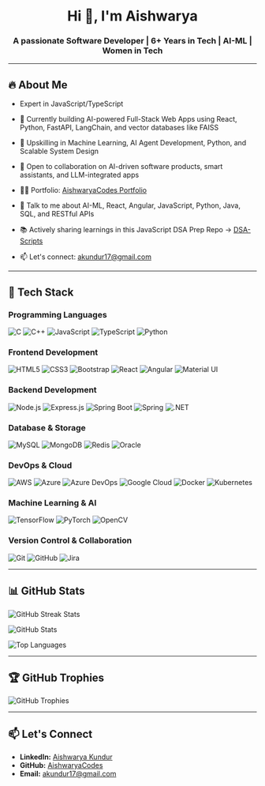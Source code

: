 <h1 align="center">Hi 👋, I'm Aishwarya</h1>
<h3 align="center">A passionate Software Developer | 6+ Years in Tech | AI-ML | Women in Tech</h3>


---

## 🔥 About Me

- Expert in JavaScript/TypeScript

- 🔭 Currently building AI-powered Full-Stack Web Apps using React, Python, FastAPI, LangChain, and vector databases like FAISS

- 🌱 Upskilling in Machine Learning, AI Agent Development, Python, and Scalable System Design

- 🤝 Open to collaboration on AI-driven software products, smart assistants, and LLM-integrated apps

- 👨‍💻 Portfolio: [AishwaryaCodes Portfolio](https://aishwaryacodes.github.io/developer-webapp/)

- 💬 Talk to me about AI-ML, React, Angular, JavaScript, Python, Java, SQL, and RESTful APIs

- 📚 Actively sharing learnings in this JavaScript DSA Prep Repo →  [DSA-Scripts](https://github.com/AishwaryaCodes/DSA-Scripts)

- 📫 Let's connect: akundur17@gmail.com

---

## 🚀 Tech Stack

### **Programming Languages**
<p>
  <img src="https://img.shields.io/badge/C-00599C?style=for-the-badge&logo=c&logoColor=white" alt="C">
  <img src="https://img.shields.io/badge/C%2B%2B-00599C?style=for-the-badge&logo=c%2B%2B&logoColor=white" alt="C++">
  <img src="https://img.shields.io/badge/JavaScript-323330?style=for-the-badge&logo=javascript&logoColor=F7DF1E" alt="JavaScript">
  <img src="https://img.shields.io/badge/TypeScript-007ACC?style=for-the-badge&logo=typescript&logoColor=white" alt="TypeScript">
  <img src="https://img.shields.io/badge/Python-FFD43B?style=for-the-badge&logo=python&logoColor=blue" alt="Python">
</p>

### **Frontend Development**
<p>
  <img src="https://img.shields.io/badge/HTML5-E34F26?style=for-the-badge&logo=html5&logoColor=white" alt="HTML5">
  <img src="https://img.shields.io/badge/CSS3-1572B6?style=for-the-badge&logo=css3&logoColor=white" alt="CSS3">
  <img src="https://img.shields.io/badge/Bootstrap-563D7C?style=for-the-badge&logo=bootstrap&logoColor=white" alt="Bootstrap">
  <img src="https://img.shields.io/badge/React-20232A?style=for-the-badge&logo=react&logoColor=61DAFB" alt="React">
  <img src="https://img.shields.io/badge/Angular-DD0031?style=for-the-badge&logo=angular&logoColor=white" alt="Angular">
  <img src="https://img.shields.io/badge/Material%20UI-007FFF?style=for-the-badge&logo=mui&logoColor=white" alt="Material UI">
</p>

### **Backend Development**
<p>
  <img src="https://img.shields.io/badge/Node%20js-339933?style=for-the-badge&logo=nodedotjs&logoColor=white" alt="Node.js">
  <img src="https://img.shields.io/badge/Express%20js-000000?style=for-the-badge&logo=express&logoColor=white" alt="Express.js">
  <img src="https://img.shields.io/badge/Spring_Boot-6DB33F?style=for-the-badge&logo=spring-boot&logoColor=white" alt="Spring Boot">
  <img src="https://img.shields.io/badge/Spring-6DB33F?style=for-the-badge&logo=spring&logoColor=white" alt="Spring">
  <img src="https://img.shields.io/badge/.NET-512BD4?style=for-the-badge&logo=dotnet&logoColor=white" alt=".NET">
</p>

### **Database & Storage**
<p>
  <img src="https://img.shields.io/badge/MySQL-005C84?style=for-the-badge&logo=mysql&logoColor=white" alt="MySQL">
  <img src="https://img.shields.io/badge/MongoDB-4EA94B?style=for-the-badge&logo=mongodb&logoColor=white" alt="MongoDB">
  <img src="https://img.shields.io/badge/redis-%23DD0031.svg?&style=for-the-badge&logo=redis&logoColor=white" alt="Redis">
  <img src="https://img.shields.io/badge/Oracle-F80000?style=for-the-badge&logo=Oracle&logoColor=white" alt="Oracle">
</p>

### **DevOps & Cloud**
<p>
  <img src="https://img.shields.io/badge/Amazon_AWS-FF9900?style=for-the-badge&logo=amazonaws&logoColor=white" alt="AWS">
  <img src="https://img.shields.io/badge/microsoft%20azure-0089D6?style=for-the-badge&logo=microsoft-azure&logoColor=white" alt="Azure">
  <img src="https://img.shields.io/badge/Azure_DevOps-0078D7?style=for-the-badge&logo=azure-devops&logoColor=white" alt="Azure DevOps">
  <img src="https://img.shields.io/badge/Google_Cloud-4285F4?style=for-the-badge&logo=google-cloud&logoColor=white" alt="Google Cloud">
  <img src="https://img.shields.io/badge/Docker-2CA5E0?style=for-the-badge&logo=docker&logoColor=white" alt="Docker">
  <img src="https://img.shields.io/badge/Kubernetes-3069DE?style=for-the-badge&logo=kubernetes&logoColor=white" alt="Kubernetes">
</p>

### **Machine Learning & AI**
<p>
  <img src="https://img.shields.io/badge/TensorFlow-FF6F00?style=for-the-badge&logo=tensorflow&logoColor=white" alt="TensorFlow">
  <img src="https://img.shields.io/badge/PyTorch-EE4C2C?style=for-the-badge&logo=pytorch&logoColor=white" alt="PyTorch">
  <img src="https://img.shields.io/badge/OpenCV-27338e?style=for-the-badge&logo=OpenCV&logoColor=white" alt="OpenCV">
</p>

### **Version Control & Collaboration**
<p>
  <img src="https://img.shields.io/badge/GIT-E44C30?style=for-the-badge&logo=git&logoColor=white" alt="Git">
  <img src="https://img.shields.io/badge/GitHub-100000?style=for-the-badge&logo=github&logoColor=white" alt="GitHub">
  <img src="https://img.shields.io/badge/Jira-0052CC?style=for-the-badge&logo=Jira&logoColor=white" alt="Jira">
</p>

---

## 📊 GitHub Stats

<p>
  <img src="https://github-readme-streak-stats.herokuapp.com/?user=AishwaryaCodes&theme=radical" alt="GitHub Streak Stats"/>
</p>

<p>
  <img src="https://github-readme-stats.vercel.app/api?username=AishwaryaCodes&show_icons=true&theme=radical" alt="GitHub Stats" />
</p>

<p>
  <img src="https://github-readme-stats.vercel.app/api/top-langs/?username=AishwaryaCodes&layout=compact&theme=radical" alt="Top Languages" />
</p>

---

## 🏆 GitHub Trophies
<p>
  <img src="https://github-profile-trophy.vercel.app/?username=AishwaryaCodes&theme=onedark" alt="GitHub Trophies" />
</p>

---

## 📫 Let's Connect
- **LinkedIn:** [Aishwarya Kundur](https://www.linkedin.com/in/aishwarya-kundur/)  
- **GitHub:** [AishwaryaCodes](https://github.com/AishwaryaCodes)  
- **Email:** [akundur17@gmail.com](mailto:akundur17@gmail.com)





